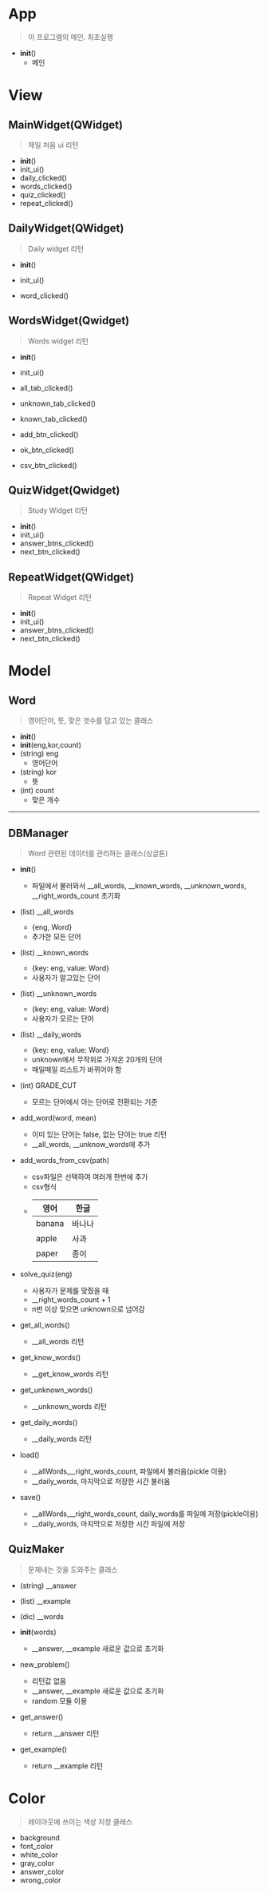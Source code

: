 # App
> 이 프로그램의 메인. 최초실행
- __init__()
    - 메인

# View

## MainWidget(QWidget)
> 제일 처음 ui 리턴
- __init__()
- init_ui()
- daily_clicked()
- words_clicked()
- quiz_clicked()
- repeat_clicked()

## DailyWidget(QWidget)
> Daily widget 리턴
- __init__()
- init_ui()

- word_clicked()

## WordsWidget(Qwidget)
> Words widget 리턴
- __init__()
- init_ui()
- all_tab_clicked()
- unknown_tab_clicked()
- known_tab_clicked()
- add_btn_clicked()

- ok_btn_clicked()
- csv_btn_clicked()

## QuizWidget(Qwidget)
> Study Widget 리턴
- __init__()
- init_ui()
- answer_btns_clicked()
- next_btn_clicked()

## RepeatWidget(QWidget)
> Repeat Widget 리턴
- __init__()
- init_ui()
- answer_btns_clicked()
- next_btn_clicked()

# Model

## Word
> 영어단어, 뜻, 맞은 갯수를 담고 있는 클래스
- __init__()
- __init__(eng,kor,count)
- (string) eng
    - 영어단어
- (string) kor
    - 뜻
- (int) count
    - 맞은 개수

---
## DBManager
> Word 관련된 데이터를 관리하는 클래스(싱글톤)
- __init__()
    - 파일에서 불러와서 __all_words, __known_words, __unknown_words, __right_words_count 초기화

- (list) __all_words 
    - {eng, Word}
    - 추가한 모든 단어
- (list) __known_words 
    - {key: eng, value: Word}
    - 사용자가 알고있는 단어
- (list) __unknown_words
    - {key: eng, value: Word}
    - 사용자가 모르는 단어
- (list) __daily_words
    - {key: eng, value: Word}
    - unknown에서 무작위로 가져온 20개의 단어
    - 매일매일 리스트가 바뀌어야 함
 - (int) GRADE_CUT 
    - 모르는 단어에서 아는 단어로 전환되는 기준

- add_word(word, mean)
    - 이미 있는 단어는 false, 없는 단어는 true 리턴
    - __all_words, __unknow_words에 추가
- add_words_from_csv(path)
    - csv파일은 선택하여 여러개 한번에 추가
    - csv형식
    -  영어 | 한글
        ----|----
        banana|바나나
        apple | 사과
        paper | 종이

- solve_quiz(eng)
    - 사용자가 문제를 맞췄을 때
    - __right_words_count + 1
    - n번 이상 맞으면 unknown으로 넘어감

- get_all_words()
    - __all_words 리턴
- get_know_words()
    - __get_know_words 리턴
- get_unknown_words()
    - __unknown_words 리턴
- get_daily_words()
    - __daily_words 리턴

- load()
    - __allWords,__right_words_count, 파일에서 불러옴(pickle 이용)
    - __daily_words, 마지막으로 저장한 시간 불러옴

- save()
    - __allWords,__right_words_count, daily_words를 파일에 저장(pickle이용)
    - __daily_words, 마지막으로 저장한 시간 파일에 저장


## QuizMaker
> 문제내는 것을 도와주는 클래스
- (string) __answer
- (list) __example
- (dic) __words

- __init__(words)
    - __answer, __example 새로운 값으로 초기화

- new_problem()
    - 리턴값 없음
    - __answer, __example 새로운 값으로 초기화
    - random 모듈 이용  
- get_answer()
    - return __answer 리턴
- get_example()
    - return __example 리턴

# Color
> 레이아웃에 쓰이는 색상 지정 클래스
- background
- font_color
- white_color
- gray_color
- answer_color
- wrong_color